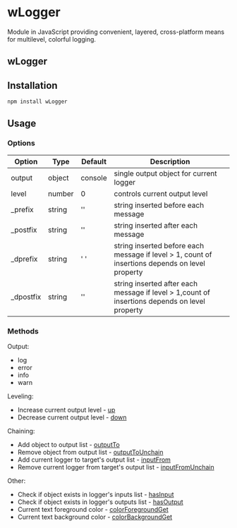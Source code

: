 # wLogger
Module in JavaScript providing convenient, layered, cross-platform means for multilevel, colorful logging.

## wLogger



## Installation
```terminal
npm install wLogger
```
## Usage
### Options
| Option | Type | Default | Description
| ------------- |---------------------------| -----|-------------|
| output | object | console |single output object for current logger
| level | number | 0 |controls current output level
| _prefix | string | '' |string inserted before each message
| _postfix| string | '' |string inserted after each message
| _dprefix| string | ' ' |string inserted before each message if level > 1, count of insertions depends on level property
| _dpostfix| string | '' |string inserted after each message if level > 1,count of insertions depends on level property
### Methods
Output:
* log
* error
* info
* warn

Leveling:
* Increase current output level - [up](https://rawgit.com/Wandalen/wLogger/master/doc/reference/wPrinterBase.html#.up)
* Decrease current output level - [down](https://rawgit.com/Wandalen/wLogger/master/doc/reference/wPrinterBase.html#.down)

Chaining:
* Add object to output list - [outputTo](https://rawgit.com/Wandalen/wLogger/master/doc/reference/wPrinterBase.html#.outputTo)
* Remove object from output list - [outputToUnchain](https://rawgit.com/Wandalen/wLogger/master/doc/reference/wPrinterBase.html#.outputToUnchain)
* Add current logger to target's output list - [inputFrom](https://rawgit.com/Wandalen/wLogger/master/doc/reference/wPrinterBase.html#.inputFrom)
* Remove current logger from target's output list - [inputFromUnchain](https://rawgit.com/Wandalen/wLogger/master/doc/reference/wPrinterBase.html#.inputFromUnchain)

Other:
* Check if object exists in logger's inputs list - [hasInput](https://rawgit.com/Wandalen/wLogger/master/doc/reference/wPrinterBase.html#.hasInput)
* Check if object exists in logger's outputs list - [hasOutput](https://rawgit.com/Wandalen/wLogger/master/doc/reference/wPrinterBase.html#.hasOutput)
* Current text foreground color - [colorForegroundGet](https://rawgit.com/Wandalen/wLogger/master/doc/reference/wPrinterMid.html#.colorForegroundGet)
* Current text background color - [colorBackgroundGet](https://rawgit.com/Wandalen/wLogger/master/doc/reference/wPrinterMid.html#.colorForegroundGet)
